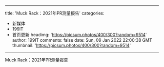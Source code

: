 
---
title: 'Muck Rack：2021年PR测量报告'
categories: 
 - 新媒体
 - 199IT
 - 首页更新
headimg: 'https://picsum.photos/400/300?random=9514'
author: 199IT
comments: false
date: Sun, 09 Jan 2022 22:00:38 GMT
thumbnail: 'https://picsum.photos/400/300?random=9514'
---

<div>   
Muck Rack：2021年PR测量报告  
</div>
            